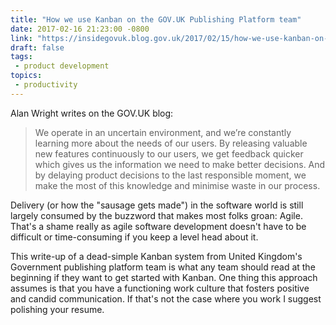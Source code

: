 ```yaml
---
title: "How we use Kanban on the GOV.UK Publishing Platform team"
date: 2017-02-16 21:23:00 -0800
link: "https://insidegovuk.blog.gov.uk/2017/02/15/how-we-use-kanban-on-the-gov-uk-publishing-platform-team/"
draft: false
tags:
 - product development
topics:
 - productivity
---
```


Alan Wright writes on the GOV.UK blog:

> We operate in an uncertain environment, and we’re constantly learning more about the needs of our users. By releasing valuable new features continuously to our users, we get feedback quicker which gives us the information we need to make better decisions. And by delaying product decisions to the last responsible moment, we make the most of this knowledge and minimise waste in our process.

Delivery (or how the "sausage gets made") in the software world is still largely consumed by the buzzword that makes most folks groan: Agile. That's a shame really as agile software development doesn't have to be difficult or time-consuming if you keep a level head about it.

This write-up of a dead-simple Kanban system from United Kingdom's Government publishing platform team is what any team should read at the beginning if they want to get started with Kanban. One thing this approach assumes is that you have a functioning work culture that fosters positive and candid communication. If that's not the case where you work I suggest polishing your resume.
